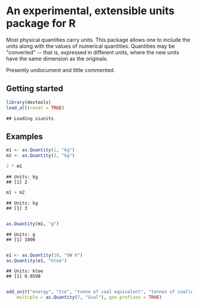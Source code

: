 An experimental, extensible units package for R
===============================================

Most physical quantities carry units. This package allows one to include the
units along with the values of numerical quantities. Quantities may be
"converted" -- that is, expressed in different units, where the new units have
the same dimension as the originals.

Presently undocument and little commented.

Getting started
---------------


```r
library(devtools)
load_all(reset = TRUE)
```

```
## Loading siunits
```


Examples
--------


```r
m1 <- as.Quantity(1, "kg")
m2 <- as.Quantity(2, "kg")

2 * m1
```

```
## Units: kg 
## [1] 2
```

```r
m1 + m2
```

```
## Units: kg 
## [1] 3
```

```r

as.Quantity(m1, "g")
```

```
## Units: g 
## [1] 1000
```

```r

e1 <- as.Quantity(10, "GW h")
as.Quantity(e1, "ktoe")
```

```
## Units: ktoe 
## [1] 0.8598
```

```r

add_unit("energy", "tce", "tonne of coal equivalent", "tonnes of coal\nequivalent", 
    multiple = as.Quantity(7, "Gcal"), gen.prefixes = TRUE)
```

